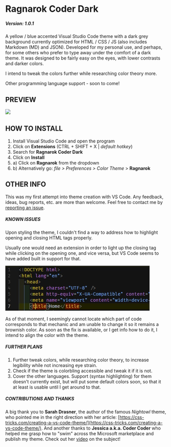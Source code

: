 # Ragnarok Coder Dark

##### Version: 1.0.1

A yellow / blue accented Visual Studio Code theme with a dark grey background currently optimized for HTML / CSS / JS (also includes Markdown (MD) and JSON).
Developed for my personal use, and perhaps, for some others who prefer to type away under the comfort of a dark theme. It was designed to be fairly easy on the eyes, with lower contrasts and darker colors.

I intend to tweak the colors further while researching color theory more.

Other programming language support - soon to come!

## PREVIEW

<img src="images/preview-all.jpg">

## HOW TO INSTALL

1. Install Visual Studio Code and open the program
2. Click on **Extensions** (CTRL + SHIFT + X | _default hotkey_)
3. Search for **Ragnarok Coder Dark**
4. Click on **Install**
5. a) Click on **Ragnarok** from the dropdown
6. b) Alternatively go: _file > Preferences > Color Theme_ > **Ragnarok**

## OTHER INFO

This was my first attempt into theme creation with VS Code. Any feedback, ideas, bug reports, etc. are more than welcome. Feel free to contact me by [reporting an issue](https://github.com/CaptRagnarok/portfolio-project-grid-practice/issues).

##### KNOWN ISSUES

Upon styling the theme, I couldn't find a way to address how to highlight opening and closing HTML tags properly.

Usually one would need an extension in order to light up the closing tag while clicking on the opening one, and vice versa, but VS Code seems to have added built in support for that.

![Highlight issue](images/highlight-error.jpg)

As of that moment, I seemingly cannot locate which part of code corresponds to that mechanic and am unable to change it so it remains a brownish color. As soon as the fix is available, or I get info how to do it, I intend to align the color with the theme.

##### FURTHER PLANS

1. Further tweak colors, while researching color theory, to increase legibility while not increasing eye strain.
2. Check if the theme is colorbling accessible and tweak it if it is not.
3. Cover the other languages. Support (syntax highlighting) for them doesn't currently exist, but will put some default colors soon, so that it at least is usable until I get around to that.

##### CONTRIBUTIONS AND THANKS

A big thank you to **Sarah Drasner**, the author of the famous _Nightowl_ theme, who pointed me in the right direction with her article: [https://css-tricks.com/creating-a-vs-code-theme/](https://css-tricks.com/creating-a-vs-code-theme/).
And another thanks to **Jessica a.k.a. Coder Coder** who helped me grasp how to "swim" across the Microsoft marketplace and publish my theme. Check out her [video](https://www.youtube.com/watch?v=pGzssFNtWXw) on the subject!

